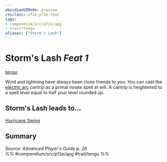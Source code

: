 ```yaml
---
obsidianUIMode: preview
cssclass: pf2e,pf2e-feat
tags:
- compendium/src/pf2e/apg
- trait/tengu
aliases: ["Storm's Lash"]
---
```

# Storm's Lash  *Feat 1*  
[tengu](../../rules/traits/tengu-b1.md)  


Wind and lightning have always been close friends to you. You can cast the [electric arc](../spells/electric-arc.md) cantrip as a primal innate spell at will. A cantrip is heightened to a spell level equal to half your level rounded up.

## Storm's Lash leads to...

[Hurricane Swing](hurricane-swing-loag.md)

## Summary

*Source: Advanced Player's Guide p. 26*  
%% #compendium/src/pf2e/apg #trait/tengu %%